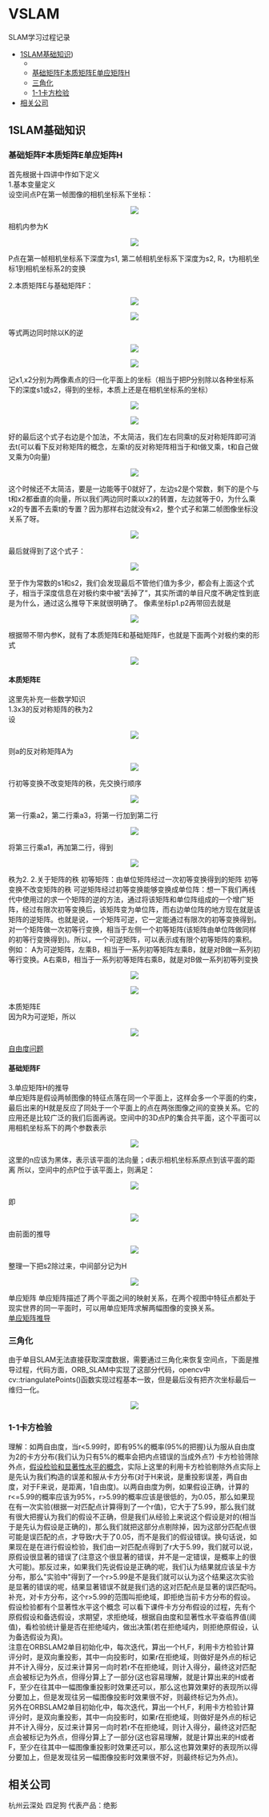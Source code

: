 # VSLAM
SLAM学习过程记录
* [1SLAM基础知识](#1SLAM基础知识))
  * [](#)
  * [基础矩阵F本质矩阵E单应矩阵H](#基础矩阵F本质矩阵E单应矩阵H)
  * [三角化](三角化)
  * [1-1卡方检验](#1-1卡方检验)
* [相关公司](#相关公司)

## 1SLAM基础知识

### 基础矩阵F本质矩阵E单应矩阵H

首先根据十四讲中作如下定义  
1.基本变量定义  
设空间点P在第一帧图像的相机坐标系下坐标：
<p align="center"><img src="https://user-images.githubusercontent.com/58176267/129569543-7e2c370b-e4fd-4411-bd23-f07365b89b2f.png"></p>  
相机内参为K  
<p align="center"><img src="https://user-images.githubusercontent.com/58176267/129570065-885775d2-39de-41ce-861f-e5341d6910f5.png"></p>  
P点在第一帧相机坐标系下深度为s1, 第二帧相机坐标系下深度为s2, R，t为相机坐标1到相机坐标系2的变换

2.本质矩阵E与基础矩阵F：  

<p align="center"><img src="https://user-images.githubusercontent.com/58176267/129570421-d0f20616-dd64-424e-90b6-b683ea3e1456.png"></p>  
<p align="center"><img src="https://user-images.githubusercontent.com/58176267/129570541-e7b84d92-b40d-4d02-a4b1-f0de71815000.png"></p>  
等式两边同时除以K的逆  
<p align="center"><img src="https://user-images.githubusercontent.com/58176267/129571421-f53bd631-4781-44b6-8bfc-801cc59d5e0b.png"></p>  
<p align="center"><img src="https://user-images.githubusercontent.com/58176267/129571360-15fcea6f-472d-4ace-9632-144a2bbabf5f.png"></p>  
记x1,x2分别为两像素点的归一化平面上的坐标（相当于把P分别除以各种坐标系下的深度s1或s2，得到的坐标，本质上还是在相机坐标系的坐标）  
<p align="center"><img src="https://user-images.githubusercontent.com/58176267/129571827-04f6c4f0-42b1-4443-81ca-9b873bf8af1c.png"></p>  
<p align="center"><img src="https://user-images.githubusercontent.com/58176267/129571951-3754f82f-74fa-4a90-a270-7c626802dfee.png"></p>  
好的最后这个式子右边是个加法，不太简洁，我们左右同乘t的反对称矩阵即可消去t(可以看下反对称矩阵的概念，左乘t的反对称矩阵相当于和t做叉乘，t和自己做叉乘为0向量)  

<p align="center"><img src="https://user-images.githubusercontent.com/58176267/129572767-eea88853-a871-4d24-9c21-86d5cc9d6afa.png"></p>  
这个时候还不太简洁，要是一边能等于0就好了，左边s2是个常数，剩下的是个与t和x2都垂直的向量，所以我们两边同时乘以x2的转置，左边就等于0，为什么乘x2的专置不去乘t的专置？因为那样右边就没有x2，整个式子和第二帧图像坐标没关系了呀。 

<p align="center"><img src="https://user-images.githubusercontent.com/58176267/129573787-41318bc8-0052-41cf-8283-0cf716e8cdec.png"></p>  
最后就得到了这个式子：  

<p align="center"><img src="https://user-images.githubusercontent.com/58176267/129573985-33a7f1a5-9e08-4c50-94bc-df16f66b2bdf.png"></p>  
至于作为常数的s1和s2，我们会发现最后不管他们值为多少，都会有上面这个式子，相当于深度信息在对极约束中被“丢掉了”，其实所谓的单目尺度不确定性到底是为什么，通过这么推导下来就很明确了。  
像素坐标p1.p2再带回去就是  

<p align="center"><img src="https://user-images.githubusercontent.com/58176267/129574826-bff2d14a-4304-40f5-ab2d-1496d15012ad.png"></p>  
根据带不带内参K，就有了本质矩阵E和基础矩阵F，也就是下面两个对极约束的形式


 <p align="center"><img src="https://user-images.githubusercontent.com/58176267/129575179-ea97d91e-5536-45b7-bd3b-f3e8051478b3.png"></p>  

#### 本质矩阵E  
这里先补充一些数学知识  
1.3x3的反对称矩阵的秩为2  
设
<p align="center"><img src="https://user-images.githubusercontent.com/58176267/130084577-eacea821-1301-4b4e-b717-4042c0dab629.png"></p>  
则a的反对称矩阵A为  
<p align="center"><img src="https://user-images.githubusercontent.com/58176267/130085311-b1ccad27-0d81-4988-b6a2-1205fd301744.png"></p> 
行初等变换不改变矩阵的秩，先交换行顺序  
<p align="center"><img src="https://user-images.githubusercontent.com/58176267/130085845-60d76be5-e292-4b1b-b546-17b6346cc2e7.png"></p> 
第一行乘a2，第二行乘a3，将第一行加到第二行  
<p align="center"><img src="https://user-images.githubusercontent.com/58176267/130086777-86a6410b-59c7-4ea6-97c3-8acc133b3893.png"></p>  
将第三行乘a1，再加第二行，得到  
<p align="center"><img src="https://user-images.githubusercontent.com/58176267/130087104-e9231849-ad94-4c56-b36c-a1c2818cf109.png"></p>  
秩为2.  
2.关于矩阵的秩  
初等矩阵：由单位矩阵经过一次初等变换得到的矩阵  
初等变换不改变矩阵的秩
可逆矩阵经过初等变换能够变换成单位阵：想一下我们再线代中使用过的求一个矩阵的逆的方法，通过将该矩阵和单位阵组成的一个增广矩阵，经过有限次初等变换后，该矩阵变为单位阵，而右边单位阵的地方现在就是该矩阵的逆矩阵。也就是说，一个矩阵可逆，它一定能通过有限次的初等变换得到。对一个矩阵做一次初等行变换，相当于左侧一个初等矩阵(该矩阵由单位阵做同样的初等行变换得到)。所以，一个可逆矩阵，可以表示成有限个初等矩阵的乘积。例如：  
A为可逆矩阵，左乘B，相当于一系列初等矩阵左乘B，就是对B做一系列初等行变换。A右乘B，相当于一系列初等矩阵右乘B，就是对B做一系列初等列变换
<p align="center"><img src="https://user-images.githubusercontent.com/58176267/130089977-02f334f9-460d-4580-a3f1-9435a09fb8d3.png"></p>  
<p align="center"><img src="https://user-images.githubusercontent.com/58176267/130090723-2202556e-7d59-4ae5-821d-ea5a7f3fc7ef.png"></p>  


本质矩阵E  
因为R为可逆矩，所以
<p align="center"><img src="https://user-images.githubusercontent.com/58176267/130091239-d92a9e66-2bbd-4583-8539-5500c26966eb.png"></p>  

[自由度问题](https://www.zhihu.com/question/270431743)  

#### 基础矩阵F  


3.单应矩阵H的推导  
单应矩阵是假设两帧图像的特征点落在同一个平面上，这样会多一个平面的约束，最后出来的H就是反应了同处于一个平面上的点在两张图像之间的变换关系。它的应用还是比较广泛的我们后面再说。空间中的3D点P的集合共平面，这个平面可以用相机坐标系下的两个参数表示  
<p align="center"><img src="https://user-images.githubusercontent.com/58176267/131254445-7716c8da-cf30-4e2a-9ef2-e6fc312d1734.png"></p>  
这里的n应该为黑体，表示该平面的法向量；d表示相机坐标系原点到该平面的距离  
所以，空间中的点P位于该平面上，则满足：  
<p align="center"><img src="https://user-images.githubusercontent.com/58176267/131254823-17fefd9c-0a9c-427e-9857-480d714adfb1.png"></p>  
即  
<p align="center"><img src="https://user-images.githubusercontent.com/58176267/131254952-9fda4f8c-c77b-4381-ae39-cf6ace3ad444.png"></p>  
由前面的推导  
<p align="center"><img src="https://user-images.githubusercontent.com/58176267/131255825-ae0cc82e-2954-4f98-ae3a-d2bd34da274a.png"></p>  
整理一下把s2除过来，中间部分记为H
<p align="center"><img src="https://user-images.githubusercontent.com/58176267/131255869-b24404d3-c880-45b3-9e0a-70a164ac1011.png"></p>  




单应矩阵
单应矩阵描述了两个平面之间的映射关系，在两个视图中特征点都处于现实世界的同一平面时，可以用单应矩阵求解两幅图像的变换关系。  
[单应矩阵推导](https://zhuanlan.zhihu.com/p/138266214)  


### 三角化  
由于单目SLAM无法直接获取深度数据，需要通过三角化来恢复空间点，下面是推导过程，代码方面，ORB_SLAM中实现了这部分代码，opencv中cv::triangulatePoints()函数实现过程基本一致，但是最后没有把齐次坐标最后一维归一化。  
<p align="center"><img src="https://user-images.githubusercontent.com/58176267/131511866-303868b8-7bf1-49c5-b229-87e5918c093f.png"></p> 




### 1-1卡方检验
理解：如两自由度，当r<5.99时，即有95%的概率(95%的把握)认为服从自由度为2的卡方分布(我们认为只有5%的概率会把内点错误的当成外点?)
卡方检验筛除外点，[假设检验和显著性水平的概念](https://www.matongxue.com/madocs/2095/)，实际上这里的利用卡方检验剔除外点实际上是先认为我们构造的误差和服从卡方分布(对于H来说，是重投影误差，两自由度，对于F来说，是距离，1自由度)。以两自由度为例，如果假设正确，计算的r<=5.99的概率应该为95%，r>5.99的概率应该是很低的，为0.05，那么如果现在有一次实验(根据一对匹配点计算得到了一个r值)，它大于了5.99，那么我们就有很大把握认为我们的假设不正确，但是我们从经验上来说这个假设是对的(相当于是先认为假设是正确的)，那么我们就把这部分点剔除掉，因为这部分匹配点很可能是误匹配的点，才导致r大于了0.05，而不是我们的假设错误。换句话说，如果现在是在进行假设检验，我们由一对匹配点得到了r大于5.99，我们就可以说，原假设很显著的错误了(注意这个很显著的错误，并不是一定错误，是概率上的很大可能)。那反过来，如果我们先说假设是正确的呢，我们认为结果就应该呈卡方分布，那么"实验中"得到了一个r>5.99是不是我们就可以认为这个结果这次实验是显著的错误的呢，结果显著错误不就是我们选的这对匹配点是显著的误匹配吗。
补充，对卡方分布，这个r>5.99的范围叫拒绝域，即拒绝当前卡方分布的假设。
假设检验都有个显著性水平这个概念
可以看下课件卡方分布假设的过程，先有个原假假设和备选假设，求期望，求拒绝域，根据自由度和显著性水平查临界值(阈值)，看检验统计量是否在拒绝域内，做出决策(若在拒绝域内，则拒绝原假设，认为备选假设为真)。  
注意在ORBSLAM2单目初始化中，每次迭代，算出一个H,F，利用卡方检验计算评分时，是双向重投影，其中一向投影时，如果r在拒绝域，则做好是外点的标记并不计入得分，反过来计算另一向时若r不在拒绝域，则计入得分，最终这对匹配点会被标记为外点，但得分算上了一部分(这也容易理解，就是计算出来的H或者F，至少在往其中一幅图像重投影时效果还可以，那么这也算效果好的表现所以得分要加上，但是发现往另一幅图像投影时效果很不好，则最终标记为外点)。  
另外在ORBSLAM2单目初始化中，每次迭代，算出一个H,F，利用卡方检验计算评分时，是双向重投影，其中一向投影时，如果r在拒绝域，则做好是外点的标记并不计入得分，反过来计算另一向时若r不在拒绝域，则计入得分，最终这对匹配点会被标记为外点，但得分算上了一部分(这也容易理解，就是计算出来的H或者F，至少在往其中一幅图像重投影时效果还可以，那么这也算效果好的表现所以得分要加上，但是发现往另一幅图像投影时效果很不好，则最终标记为外点)。

## 相关公司
杭州云深处 四足狗 代表产品：绝影







